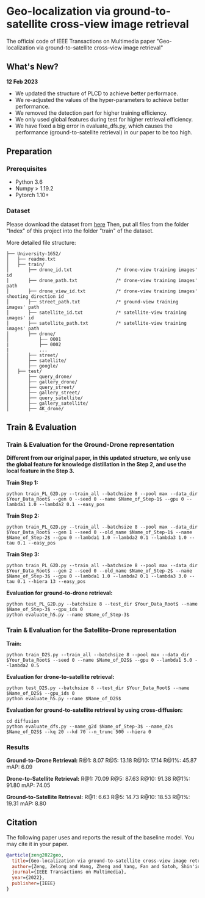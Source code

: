 # Geo-localization via ground-to-satellite cross-view image retrieval
The official code of IEEE Transactions on Multimedia paper "Geo-localization via ground-to-satellite cross-view image retrieval"

## What's New?
**12 Feb 2023**
- We updated the structure of PLCD to achieve better performace.
- We re-adjusted the values of the hyper-parameters to achieve better performance.
- We removed the detection part for higher training efficiency.
- We only used global features during test for higher retrieval efficiency.
- We have fixed a big error in evaluate_dfs.py, which causes the performance (ground-to-satellite retrieval) in our paper to be too high.

## Preparation

### Prerequisites

- Python 3.6
- Numpy > 1.19.2
- Pytorch 1.10+

### Dataset

Please download the dataset from [here](https://github.com/layumi/University1652-Baseline)
Then, put all files from the folder "Index" of this project into the folder "train" of the dataset.

More detailed file structure:
```
├── University-1652/
│   ├── readme.txt
│   ├── train/
│       ├── drone_id.txt                /* drone-view training images' id
│       ├── drone_path.txt              /* drone-view training images' path
│       ├── drone_view_id.txt           /* drone-view training images' shooting direction id
│       ├── street_path.txt             /* ground-view training images' path
│       ├── satellite_id.txt            /* satellite-view training images' id
│       ├── satellite_path.txt          /* satellite-view training images' path
│       ├── drone/
│           ├── 0001
|           ├── 0002
|           ...
│       ├── street/
│       ├── satellite/
│       ├── google/
│   ├── test/
│       ├── query_drone/  
│       ├── gallery_drone/  
│       ├── query_street/  
│       ├── gallery_street/ 
│       ├── query_satellite/  
│       ├── gallery_satellite/ 
│       ├── 4K_drone/
```

## Train & Evaluation 
### Train & Evaluation for the Ground-Drone representation
**Different from our original paper, in this updated structure, we only use the global feature for knowledge distillation in the Step 2, and use the local feature in the Step 3.**

**Train Step 1:**
```
python train_PL_G2D.py --train_all --batchsize 8 --pool max --data_dir $Your_Data_Root$ --gen 0 --seed 0 --name $Name_of_Step-1$ --gpu 0 --lambda1 1.0 --lambda2 0.1 --easy_pos
```

**Train Step 2:**
```
python train_PL_G2D.py --train_all --batchsize 8 --pool max --data_dir $Your_Data_Root$ --gen 1 --seed 0 --old_name $Name_of_Step-1$ --name $Name_of_Step-2$ --gpu 0 --lambda1 1.0 --lambda2 0.1 --lambda3 1.0 --tau 0.1 --easy_pos
```

**Train Step 3:**
```
python train_PL_G2D.py --train_all --batchsize 8 --pool max --data_dir $Your_Data_Root$ --gen 2 --seed 0 --old_name $Name_of_Step-2$ --name $Name_of_Step-3$ --gpu 0 --lambda1 1.0 --lambda2 0.1 --lambda3 3.0 --tau 0.1 --hiera 13 --easy_pos
```

**Evaluation for ground-to-drone retrieval:**
 ```
python test_PL_G2D.py --batchsize 8 --test_dir $Your_Data_Root$ --name $Name_of_Step-3$ --gpu_ids 0
python evaluate_h5.py --name $Name_of_Step-3$
```

### Train & Evaluation for the Satellite-Drone representation

**Train:**
```
python train_D2S.py --train_all --batchsize 8 --pool max --data_dir $Your_Data_Root$ --seed 0 --name $Name_of_D2S$ --gpu 0 --lambda1 5.0 --lambda2 0.5
```

**Evaluation for drone-to-satellite retrieval:**
 ```
python test_D2S.py --batchsize 8 --test_dir $Your_Data_Root$ --name $Name_of_D2S$ --gpu_ids 0
python evaluate_h5.py --name $Name_of_D2S$
```

**Evaluation for ground-to-satellite retrieval by using cross-diffusion:**
```
cd diffusion
python evaluate_dfs.py --name_g2d $Name_of_Step-3$ --name_d2s $Name_of_D2S$ --kq 20 --kd 70 --n_trunc 500 --hiera 0
```

### Results

**Ground-to-Drone Retrieval:** R@1: 8.07 R@5: 13.18 R@10: 17.14 R@1%: 45.87 mAP: 6.09

**Drone-to-Satellite Retrieval:** R@1: 70.09 R@5: 87.63 R@10: 91.38 R@1%: 91.80 mAP: 74.05

**Ground-to-Satellite Retrieval:** R@1: 6.63 R@5: 14.73 R@10: 18.53 R@1%: 19.31 mAP: 8.80


## Citation
The following paper uses and reports the result of the baseline model. You may cite it in your paper.
```bibtex
@article{zeng2022geo,
  title={Geo-localization via ground-to-satellite cross-view image retrieval},
  author={Zeng, Zelong and Wang, Zheng and Yang, Fan and Satoh, Shin'ichi},
  journal={IEEE Transactions on Multimedia},
  year={2022},
  publisher={IEEE}
}
```

